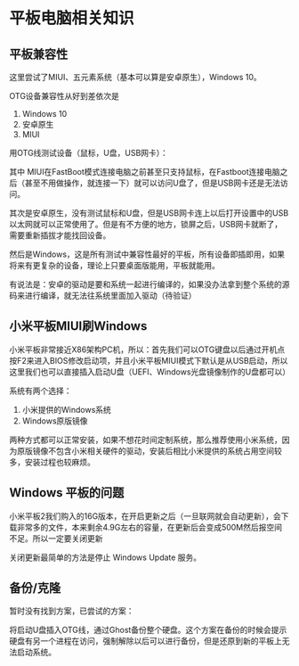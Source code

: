 # 平板电脑相关知识 #
## 平板兼容性 ##
这里尝试了MIUI、五元素系统（基本可以算是安卓原生），Windows 10。

OTG设备兼容性从好到差依次是

1. Windows 10
1. 安卓原生
1. MIUI

用OTG线测试设备（鼠标，U盘，USB网卡）：

其中 MIUI在FastBoot模式连接电脑之前甚至只支持鼠标，在Fastboot连接电脑之后（甚至不用做操作，就连接一下）就可以访问U盘了，但是USB网卡还是无法访问。

其次是安卓原生，没有测试鼠标和U盘，但是USB网卡连上以后打开设置中的USB以太网就可以正常使用了。但是有不方便的地方，锁屏之后，USB网卡就断了，需要重新插拔才能找回设备。

然后是Windows，这是所有测试中兼容性最好的平板，所有设备即插即用，如果将来有更复杂的设备，理论上只要桌面版能用，平板就能用。

有说法是：安卓的驱动是要和系统一起进行编译的，如果没办法拿到整个系统的源码来进行编译，就无法往系统里面加入驱动（待验证）

## 小米平板MIUI刷Windows ##
小米平板非常接近X86架构PC机，所以：首先我们可以OTG键盘以后通过开机点按F2来进入BIOS修改启动项，并且小米平板MIUI模式下默认是从USB启动，所以这里我们也可以直接插入启动U盘（UEFI、Windows光盘镜像制作的U盘都可以）

系统有两个选择：

1. 小米提供的Windows系统
1. Windows原版镜像

两种方式都可以正常安装，如果不想花时间定制系统，那么推荐使用小米系统，因为原版镜像不包含小米相关硬件的驱动，安装后相比小米提供的系统占用空间较多，安装过程也较麻烦。

## Windows 平板的问题 ##
小米平板2我们购入的16G版本，在开启更新之后（一旦联网就会自动更新），会下载非常多的文件，本来剩余4.9G左右的容量，在更新后会变成500M然后报空间不足。所以一定要关闭更新

关闭更新最简单的方法是停止 Windows Update 服务。

## 备份/克隆 ##
暂时没有找到方案，已尝试的方案：

将启动U盘插入OTG线，通过Ghost备份整个硬盘。这个方案在备份的时候会提示硬盘有另一个进程在访问，强制解除以后可以进行备份，但是还原到新的平板上无法启动系统。



